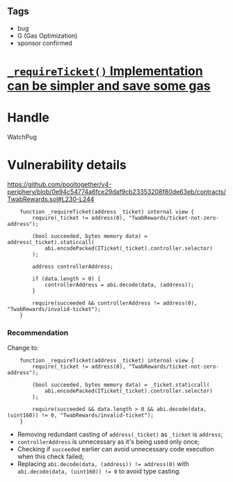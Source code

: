 ## Tags

- bug
- G (Gas Optimization)
- sponsor confirmed

# [`_requireTicket()` Implementation can be simpler and save some gas](https://github.com/code-423n4/2021-12-pooltogether-findings/issues/90) 

# Handle

WatchPug


# Vulnerability details

https://github.com/pooltogether/v4-periphery/blob/0e94c54774a6fce29daf9cb23353208f80de63eb/contracts/TwabRewards.sol#L230-L244

```solidity=230{233,237-243}
    function _requireTicket(address _ticket) internal view {
        require(_ticket != address(0), "TwabRewards/ticket-not-zero-address");

        (bool succeeded, bytes memory data) = address(_ticket).staticcall(
            abi.encodePacked(ITicket(_ticket).controller.selector)
        );

        address controllerAddress;

        if (data.length > 0) {
            controllerAddress = abi.decode(data, (address));
        }

        require(succeeded && controllerAddress != address(0), "TwabRewards/invalid-ticket");
    }
```

### Recommendation

Change to:

```solidity=230{233,237}
    function _requireTicket(address _ticket) internal view {
        require(_ticket != address(0), "TwabRewards/ticket-not-zero-address");

        (bool succeeded, bytes memory data) = _ticket.staticcall(
            abi.encodePacked(ITicket(_ticket).controller.selector)
        );

        require(succeeded && data.length > 0 && abi.decode(data, (uint160)) != 0, "TwabRewards/invalid-ticket");
    }
```

-   Removing redundant casting of `address(_ticket)` as `_ticket` is `address`;
-   `controllerAddress` is unnecessary as it's being used only once;
-   Checking if `succeeded` earlier can avoid unnecessary code execution when this check failed;
-   Replacing `abi.decode(data, (address)) != address(0)` with `abi.decode(data, (uint160)) != 0` to avoid type casting.

